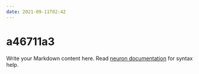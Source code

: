 ```yaml
---
date: 2021-09-11T02:42
---
```


# a46711a3

Write your Markdown content here. Read [neuron documentation](https://neuron.zettel.page/2011404.html) for syntax help.

